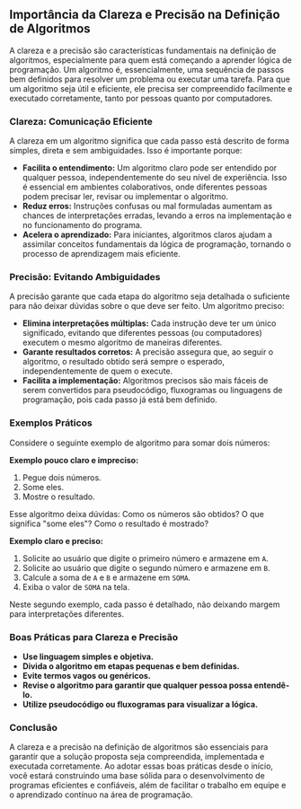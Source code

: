 
## Importância da Clareza e Precisão na Definição de Algoritmos

A clareza e a precisão são características fundamentais na definição de algoritmos, especialmente para quem está começando a aprender lógica de programação. Um algoritmo é, essencialmente, uma sequência de passos bem definidos para resolver um problema ou executar uma tarefa. Para que um algoritmo seja útil e eficiente, ele precisa ser compreendido facilmente e executado corretamente, tanto por pessoas quanto por computadores.

### Clareza: Comunicação Eficiente

A clareza em um algoritmo significa que cada passo está descrito de forma simples, direta e sem ambiguidades. Isso é importante porque:

- **Facilita o entendimento:** Um algoritmo claro pode ser entendido por qualquer pessoa, independentemente do seu nível de experiência. Isso é essencial em ambientes colaborativos, onde diferentes pessoas podem precisar ler, revisar ou implementar o algoritmo.
- **Reduz erros:** Instruções confusas ou mal formuladas aumentam as chances de interpretações erradas, levando a erros na implementação e no funcionamento do programa.
- **Acelera o aprendizado:** Para iniciantes, algoritmos claros ajudam a assimilar conceitos fundamentais da lógica de programação, tornando o processo de aprendizagem mais eficiente.

### Precisão: Evitando Ambiguidades

A precisão garante que cada etapa do algoritmo seja detalhada o suficiente para não deixar dúvidas sobre o que deve ser feito. Um algoritmo preciso:

- **Elimina interpretações múltiplas:** Cada instrução deve ter um único significado, evitando que diferentes pessoas (ou computadores) executem o mesmo algoritmo de maneiras diferentes.
- **Garante resultados corretos:** A precisão assegura que, ao seguir o algoritmo, o resultado obtido será sempre o esperado, independentemente de quem o execute.
- **Facilita a implementação:** Algoritmos precisos são mais fáceis de serem convertidos para pseudocódigo, fluxogramas ou linguagens de programação, pois cada passo já está bem definido.

### Exemplos Práticos

Considere o seguinte exemplo de algoritmo para somar dois números:

**Exemplo pouco claro e impreciso:**
1. Pegue dois números.
2. Some eles.
3. Mostre o resultado.

Esse algoritmo deixa dúvidas: Como os números são obtidos? O que significa "some eles"? Como o resultado é mostrado?

**Exemplo claro e preciso:**
1. Solicite ao usuário que digite o primeiro número e armazene em `A`.
2. Solicite ao usuário que digite o segundo número e armazene em `B`.
3. Calcule a soma de `A` e `B` e armazene em `SOMA`.
4. Exiba o valor de `SOMA` na tela.

Neste segundo exemplo, cada passo é detalhado, não deixando margem para interpretações diferentes.

### Boas Práticas para Clareza e Precisão

- **Use linguagem simples e objetiva.**
- **Divida o algoritmo em etapas pequenas e bem definidas.**
- **Evite termos vagos ou genéricos.**
- **Revise o algoritmo para garantir que qualquer pessoa possa entendê-lo.**
- **Utilize pseudocódigo ou fluxogramas para visualizar a lógica.**

### Conclusão

A clareza e a precisão na definição de algoritmos são essenciais para garantir que a solução proposta seja compreendida, implementada e executada corretamente. Ao adotar essas boas práticas desde o início, você estará construindo uma base sólida para o desenvolvimento de programas eficientes e confiáveis, além de facilitar o trabalho em equipe e o aprendizado contínuo na área de programação.
```
